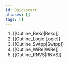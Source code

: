 ```yaml
---
id: Quickstart
aliases: []
tags: []
---
```


1. [[Outline_BeKo|Beko]]
2. [[Outline_Logic|Logic]]
3. [[Outline_Swtpp|Swtpp]]
4. [[Outline_WiRe|WiRe]]
5. [[Outline_RNVS|RNVS]]

